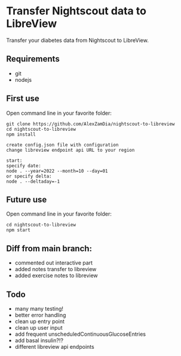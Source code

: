 # Transfer Nightscout data to LibreView
Transfer your diabetes data from Nightscout to LibreView.

## Requirements
- git
- nodejs

## First use


Open command line in your favorite folder:
```
git clone https://github.com/AlexZamDia/nightscout-to-libreview
cd nightscout-to-libreview
npm install

create config.json file with configuration
change libreview endpoint api URL to your region

start:
specify date:
node . --year=2022 --month=10 --day=01
or specify delta:
node . --deltaday=-1
```

## Future use

Open command line in your favorite folder:
```
cd nightscout-to-libreview
npm start
```

## Diff from main branch:
- commented out interactive part
- added notes transfer to libreview
- added exercise notes to libreview

## Todo
- many many testing!
- better error handling
- clean up entry point
- clean up user input
- add frequent unscheduledContinuousGlucoseEntries
- add basal insulin?!?
- different libreview api endpoints
